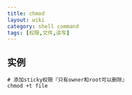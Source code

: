```yaml
---
title: chmod
layout: wiki
category: shell command
tags: [权限,文件,读写]
---
```


## 实例

~~~
# 添加sticky权限『只有owner和root可以删除』
chmod +t file
~~~
